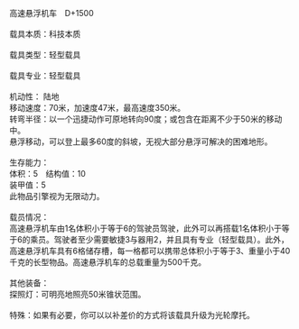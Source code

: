 <title>高速悬浮机车</title>
<meta name="GENERATOR" content="WinCHM">
<meta http-equiv="Content-Type" content="text/html; charset=gb2312">
<br>高速悬浮机车　D+1500
<br> 
<br> 载具本质：科技本质
<br> 
<br> 载具类型：轻型载具
<br>  
<br>载具专业：轻型载具
<br>
<br> 机动性： 陆地
<br> 移动速度：70米，加速度47米，最高速度350米。 
<br> 转弯半径：以一个迅捷动作可原地转向90度；或包含在距离不少于50米的移动中。 
<br> 悬浮移动，可以登上最多60度的斜坡，无视大部分悬浮可解决的困难地形。 
<br> 
<br> 生存能力： 
<br> 体积：5　结构值：10
<br> 装甲值：5　 
<br> 此物品引擎视为无限动力。 
<br> 
<br> 载员情况： 
<br> 高速悬浮机车由1名体积小于等于6的驾驶员驾驶，此外可以再搭载1名体积小于等于6的乘员。驾驶者至少需要敏捷3与器用2，并且具有专业（轻型载具）。此外，高速悬浮机车具有6格储存槽，每一格都可以携带总体积小于等于3、重量小于40千克的长型物品。高速悬浮机车的总载重量为500千克。 
<br> 
<br> 其他装备： 
<br> 探照灯：可明亮地照亮50米锥状范围。 
<br> 
<br> 特殊：如果有必要，你可以以补差价的方式将该载具升级为光轮摩托。